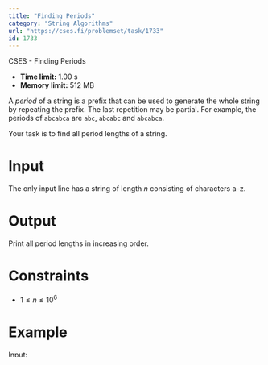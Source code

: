 ```yaml
---
title: "Finding Periods"
category: "String Algorithms"
url: "https://cses.fi/problemset/task/1733"
id: 1733
---
```


CSES - Finding Periods

  * **Time limit:** 1.00 s
  * **Memory limit:** 512 MB

A _period_ of a string is a prefix that can be used to generate the whole
string by repeating the prefix. The last repetition may be partial. For
example, the periods of `abcabca` are `abc`, `abcabc` and `abcabca`.

Your task is to find all period lengths of a string.

# Input

The only input line has a string of length $n$ consisting of characters a–z.

# Output

Print all period lengths in increasing order.

# Constraints

  * $1 \le n \le 10^6$

# Example

Input:

    
    
    abcabca
    

Output:

    
    
    3 6 7
    

